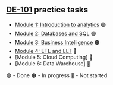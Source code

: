 ## [DE-101](https://github.com/Data-Learn/data-engineering) practice tasks
- [Module 1: Introduction to analytics](./Module1) :green_circle:
- [Module 2: Databases and SQL](./Module2) :green_circle:
- [Module 3: Business Intelligence](./Module3) :orange_circle:
- [Module 4: ETL and ELT](./Module4) :red_circle:
- [Module 5: Cloud Computing] :red_circle:
- [Module 6: Data Warehouse] :red_circle:

:green_circle: - Done
:orange_circle: - In progress
:red_circle: - Not started  
